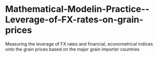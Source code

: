 # Mathematical-Modelin-Practice--Leverage-of-FX-rates-on-grain-prices
Measuring the leverage of FX rates and financial, econometrical indices onto the grain prices based on the major grain importer countries
